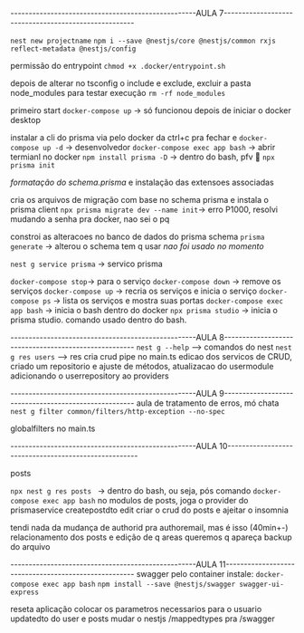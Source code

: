 ---------------------------------------------------AULA 7-----------------------------------------------------

`nest new projectname`
`npm i --save @nestjs/core @nestjs/common rxjs reflect-metadata @nestjs/config`

permissão do entrypoint
`chmod +x .docker/entrypoint.sh`

depois de alterar no tsconfig o include e exclude, excluir a pasta node_modules para testar execução
`rm -rf node_modules`

primeiro start
`docker-compose up` -> só funcionou depois de iniciar o docker desktop

instalar a cli do prisma via pelo docker
da ctrl+c pra fechar e `docker-compose up -d` -> desenvolvedor
`docker-compose exec app bash` -> abrir termianl no docker
`npm install prisma -D` -> dentro do bash, pfv 🙏
`npx prisma init`

_formatação do schema.prisma_ e instalação das extensoes associadas

cria os arquivos de migração com base no schema prisma e instala o prisma client
`npx prisma migrate dev --name init`-> erro P1000, resolvi mudando a senha pra docker, nao sei o pq

constroi as alteracoes no banco de dados do prisma schema
`prisma generate` -> alterou o schema tem q usar _nao foi usado no momento_

`nest g service prisma` -> servico prisma

`docker-compose stop`-> para o serviço
`docker-compose down` -> remove os serviços
`docker-compose up` -> recria os serviços e inicia o serviço
`docker-compose ps` -> lista os serviços e mostra suas portas
`docker-compose exec app bash` -> inicia o bash dentro do docker
`npx prisma studio` -> inicia o prisma studio. comando usado dentro do bash.

---------------------------------------------------AULA 8-----------------------------------------------------
`nest g --help` --> comandos do nest
`nest g res users` --> res cria crud
pipe no main.ts
edicao dos servicos de CRUD, criado um repositorio e ajuste de métodos, atualizacao do usermodule adicionando o userrepository ao providers

---------------------------------------------------AULA 9-----------------------------------------------------
aula de tratamento de erros, mó chata
`nest g filter common/filters/http-exception --no-spec`

globalfilters no main.ts

---------------------------------------------------AULA 10-----------------------------------------------------

posts

`npx nest g res posts ` -> dentro do bash, ou seja, pós comando `docker-compose exec app bash`
no modulos de posts, joga o provider do prismaservice
createpostdto edit
criar o crud do posts e ajeitar o insomnia

tendi nada da mudança de authorid pra authoremail, mas é isso (40min+-)
relacionamento dos posts e edição de q areas queremos q apareça
backup do arquivo

---------------------------------------------------AULA 11-----------------------------------------------------
swagger
pelo container instale:
`docker-compose exec app bash`
`npm install --save @nestjs/swagger swagger-ui-express`

reseta aplicação
colocar os parametros necessarios para o usuario
updatedto do user e posts mudar o nestjs /mappedtypes pra /swagger
